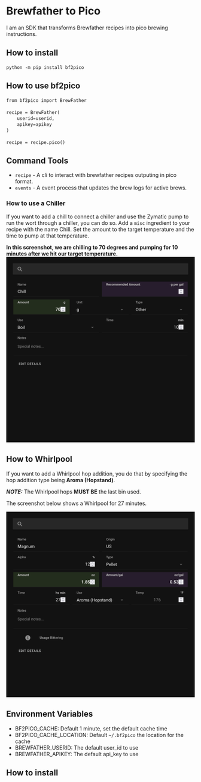 # Brewfather to Pico

I am an SDK that transforms Brewfather recipes into pico brewing instructions.

## How to install

```
python -m pip install bf2pico
```

## How to use bf2pico

```
from bf2pico import BrewFather

recipe = BrewFather(
    userid=userid,
    apikey=apikey
)

recipe = recipe.pico()
```

## Command Tools
- `recipe` - A cli to interact with brewfather recipes outputing in pico format.
- `events` - A event process that updates the brew logs for active brews.

### How to use a Chiller

If you want to add a chill to connect a chiller and use the Zymatic pump to run the wort through a chiller, you can do so. Add a `misc` ingredient to your recipe with the name Chill. Set the amount to the target temperature and the time to pump at that temperature.

**In this screenshot, we are chilling to 70 degrees and pumping for 10 minutes after we hit our target temperature.**
![chill screenshot](docs/images/chill.png)

## How to Whirlpool

If you want to add a Whirlpool hop addition, you do that by specifying the hop addition type being **Aroma (Hopstand)**.

**_NOTE:_** The Whirlpool hops **MUST BE** the last bin used.

The screenshot below shows a Whirlpool for 27 minutes.

![chill screenshot](docs/images/whirlpool.png)

## Environment Variables

- BF2PICO_CACHE: Default 1 minute, set the default cache time
- BF2PICO_CACHE_LOCATION: Default `~/.bf2pico` the location for the cache
- BREWFATHER_USERID: The default user_id to use
- BREWFATHER_APIKEY: The default api_key to use

## How to install
